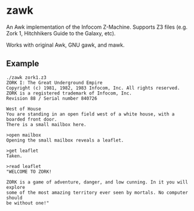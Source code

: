 # zawk
An Awk implementation of the Infocom Z-Machine. Supports Z3 files (e.g. Zork 1, Hitchhikers Guide to the Galaxy, etc). 

Works with original Awk, GNU gawk, and mawk.

Example
-------

    ./zawk zork1.z3
    ZORK I: The Great Underground Empire
    Copyright (c) 1981, 1982, 1983 Infocom, Inc. All rights reserved.
    ZORK is a registered trademark of Infocom, Inc.
    Revision 88 / Serial number 840726

    West of House
    You are standing in an open field west of a white house, with a boarded front door.
    There is a small mailbox here.

    >open mailbox
    Opening the small mailbox reveals a leaflet.

    >get leaflet
    Taken.

    >read leaflet
    "WELCOME TO ZORK!

    ZORK is a game of adventure, danger, and low cunning. In it you will explore
    some of the most amazing territory ever seen by mortals. No computer should 
    be without one!"
